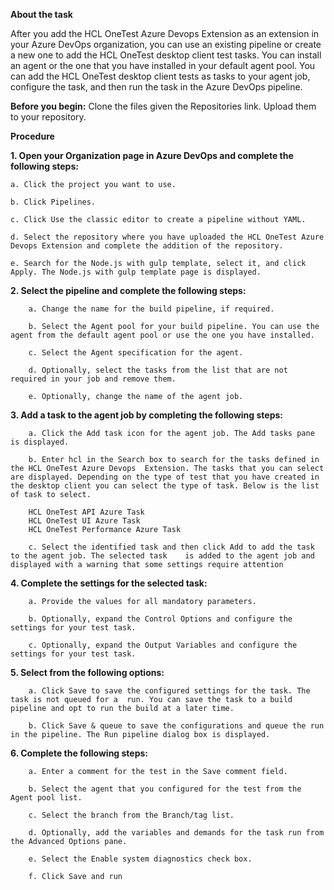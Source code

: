 **About the task**

After you add the HCL OneTest Azure Devops Extension as an extension in your Azure DevOps organization, you can use an existing pipeline or create a new one to add the HCL OneTest desktop client test tasks. You can install an agent or the one that you have installed in your default agent pool. You can add the HCL OneTest desktop client tests as tasks to your agent job, configure the task, and then run the task in the Azure DevOps pipeline.

**Before you begin:** Clone the files given the Repositories link. Upload them to your repository.

**Procedure** 

**1. Open your Organization page in Azure DevOps and complete the following steps:**

   	a. Click the project you want to use. 
   
   	b. Click Pipelines. 
   
   	c. Click Use the classic editor to create a pipeline without YAML.
   
   	d. Select the repository where you have uploaded the HCL OneTest Azure Devops Extension and complete the addition of the repository.
   
   	e. Search for the Node.js with gulp template, select it, and click Apply. The Node.js with gulp template page is displayed.

**2. Select the pipeline and complete the following steps:**


		a. Change the name for the build pipeline, if required. 
		
		b. Select the Agent pool for your build pipeline. You can use the agent from the default agent pool or use the one you have installed. 
		
		c. Select the Agent specification for the agent. 
		
		d. Optionally, select the tasks from the list that are not required in your job and remove them.
 		
		e. Optionally, change the name of the agent job.

**3. Add a task to the agent job by completing the following steps:**


		a. Click the Add task icon for the agent job. The Add tasks pane is displayed.

		b. Enter hcl in the Search box to search for the tasks defined in the HCL OneTest Azure Devops  Extension. The tasks that you can select are displayed. Depending on the type of test that you have created in the desktop client you can select the type of task. Below is the list of task to select.
		
		HCL OneTest API Azure Task
		HCL OneTest UI Azure Task
		HCL OneTest Performance Azure Task

		c. Select the identified task and then click Add to add the task to the agent job. The selected task    is added to the agent job and displayed with a warning that some settings require attention

**4. Complete the settings for the selected task:**

		a. Provide the values for all mandatory parameters.
		
		b. Optionally, expand the Control Options and configure the settings for your test task.

		c. Optionally, expand the Output Variables and configure the settings for your test task.

**5. Select from the following options:**

		a. Click Save to save the configured settings for the task. The task is not queued for a  run. You can save the task to a build pipeline and opt to run the build at a later time. 

		b. Click Save & queue to save the configurations and queue the run in the pipeline. The Run pipeline dialog box is displayed.

**6. Complete the following steps:**

		a. Enter a comment for the test in the Save comment field.

		b. Select the agent that you configured for the test from the Agent pool list.

		c. Select the branch from the Branch/tag list. 

		d. Optionally, add the variables and demands for the task run from the Advanced Options pane. 

		e. Select the Enable system diagnostics check box. 

		f. Click Save and run
